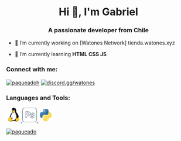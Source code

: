 <h1 align="center">Hi 👋, I'm Gabriel</h1>
<h3 align="center">A passionate developer from Chile</h3>

- 🔭 I’m currently working on [Watones Network] tienda.watones.xyz

- 🌱 I’m currently learning **HTML CSS JS**

<h3 align="left">Connect with me:</h3>
<p align="left">
<a href="https://instagram.com/paqueadoh" target="blank"><img align="center" src="https://raw.githubusercontent.com/rahuldkjain/github-profile-readme-generator/master/src/images/icons/Social/instagram.svg" alt="paqueadoh" height="30" width="40" /></a>
<a href="https://discord.gg/discord.gg/watones" target="blank"><img align="center" src="https://raw.githubusercontent.com/rahuldkjain/github-profile-readme-generator/master/src/images/icons/Social/discord.svg" alt="discord.gg/watones" height="30" width="40" /></a>
</p>

<h3 align="left">Languages and Tools:</h3>
<p align="left"> <a href="https://www.linux.org/" target="_blank" rel="noreferrer"> <img src="https://raw.githubusercontent.com/devicons/devicon/master/icons/linux/linux-original.svg" alt="linux" width="40" height="40"/> </a> <a href="https://www.photoshop.com/en" target="_blank" rel="noreferrer"> <img src="https://raw.githubusercontent.com/devicons/devicon/master/icons/photoshop/photoshop-line.svg" alt="photoshop" width="40" height="40"/> </a> <a href="https://www.python.org" target="_blank" rel="noreferrer"> <img src="https://raw.githubusercontent.com/devicons/devicon/master/icons/python/python-original.svg" alt="python" width="40" height="40"/>
 
<p align="left"> <img src="https://komarev.com/ghpvc/?username=paqueado&label=Profile%20views&color=0e75b6&style=flat" alt="paqueado" /> </p>
